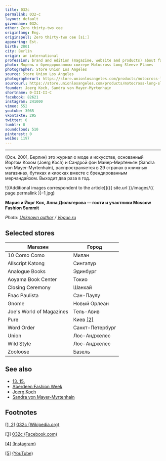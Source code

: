 ```yaml
---
title: 032c
permalink: 032-c
layout: default
givenname: 032c
other: Zero thirty-two cee
originlang: Eng.
originspell: Zero thirty-two cee [siː]
appearing: Est.
birth: 2001
city: Berlin
origin: an international
profession: brand and edition (magazine, website and products) about fashion and art
photo: Модель в брендированном свитере Motocross Long Sleeve Flames
photographer: Store Union Los Angeles
source: Store Union Los Angeles
photographerurl: https://store.unionlosangeles.com/products/motocross-long-sleeve-flames-t-shirt
sourceurl: https://store.unionlosangeles.com/products/motocross-long-sleeve-flames-t-shirt
founder: Joerg Koch, Sandra von Mayer-Myrtenhain
shortname: 0-III-II-C
facebook: 82621
instagram: 241000
vimeo: 552
youtube: 3065
vkontakte: 295
twitter: 0
tumblr: 0
soundcloud: 510
pinterest: 0
weibo: 1197
---
```


<!---
To edit top block see
icon "Meta Data"
on right menu
Full edit instructions
indexmod.gq/edit
-->
---

(Осн. 2001, Берлин) это журнал о моде и искусстве, основанный Йоргом Кохом (Joerg Koch) и Сандрой фон Майер-Миртеньян (Sandra von Mayer-Myrtenhain), распространяется в 29 странах в книжных магазинах, бутиках и киосках вместе с брендированным мерчандайзом. Выходит два раза в год.

![(Additional images correspondent to the article)]({{ site.url }}/images/{{ page.permalink }}-1.jpg)

**Мария и Йорг Кох, Анна Дюльгерова — гости и участники Moscow Fashion Summit**

*Photo: [Unknown author](https://www.vogue.ru/fashion/people-and-parties/gosti_i_uchastniki_moscow_fashion_summit/) / [Vogue.ru](https://www.vogue.ru/fashion/people-and-parties/gosti_i_uchastniki_moscow_fashion_summit/)*

## Selected stores

|Магазин|Город|
|-|-|
|10 Corso Como|Милан|
|Allscript Katong|Сингапур|
|Analogue Books|Эдинбург|
|Aoyama Book Center|Токио|
|Closing Ceremony|Шанхай|
|Fnac Paulista|Сан-Паулу|
|Gnome|Новый Орлеан|
|Joe's World of Magazines|Тель-Авив|
|Pure|Киев <span id="a2">[\[2\]](#f2)</span>|
|Word Order|Санкт-Петербург|
|Union|Лос-Анджелес|
|Wild Style|Лос-Анджелес|
|Zooloose|Базель|

## See also

+ [13. 15.](13-15)
+ [Aberdeen Fashion Week](aberdeen-fashion-week)
+ [Joerg Koch](joerg-koch)
+ [Sandra von Mayer-Myrtenhain](sandra-von-mayer-yrmtenhain)

## Footnotes

[[1, 2]](#a1) <span id="f1"></span> [032c (Wikipedia.org)](https://en.wikipedia.org/wiki/032c)

[[3]](#a3) <span id="f3"></span> [032c (Facebook.com)](https://www.facebook.com/pg/032cWorkshop/community/?ref=page_internal)

[[4]](#a4) <span id="f4"></span>[(Instagram)](https://www.instagram.com/032c_mag/)

[[5]](#a5) <span id="f5"></span> [(YouTube)](https://www.youtube.com/user/032cworkshop/about?disable_polymer=1)
